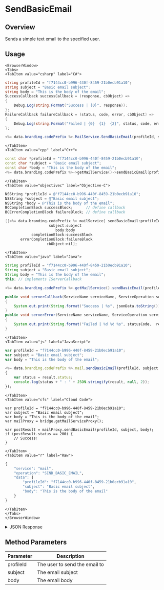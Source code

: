 # SendBasicEmail
## Overview
Sends a simple text email to the specified user.

<PartialServop service_name="mail" operation_name="SEND_BASIC_EMAIL" />

## Usage

```mdx-code-block
<BrowserWindow>
<Tabs>
<TabItem value="csharp" label="C#">
```

```csharp
string profileId = "f7144cc0-b996-440f-8459-21b0ecb91a10";
string subject = "Basic email subject";
string body = "This is the body of the email";
SuccessCallback successCallback = (response, cbObject) =>
{
    Debug.Log(string.Format("Success | {0}", response));
};
FailureCallback failureCallback = (status, code, error, cbObject) =>
{
    Debug.Log(string.Format("Failed | {0}  {1}  {2}", status, code, error));
};

<%= data.branding.codePrefix %>.MailService.SendBasicEmail(profileId, subject, body, successCallback, failureCallback);
```

```mdx-code-block
</TabItem>
<TabItem value="cpp" label="C++">
```

```cpp
const char *profileId = "f7144cc0-b996-440f-8459-21b0ecb91a10";
const char *subject = "Basic email subject";
const char *body = "This is the body of the email";
<%= data.branding.codePrefix %>->getMailService()->sendBasicEmail(profileId, subject, body, this);
```

```mdx-code-block
</TabItem>
<TabItem value="objectivec" label="Objective-C">
```

```objectivec
NSString *profileId = @"f7144cc0-b996-440f-8459-21b0ecb91a10";
NSString *subject = @"Basic email subject";
NSString *body = @"This is the body of the email";
BCCompletionBlock successBlock;      // define callback
BCErrorCompletionBlock failureBlock; // define callback

[[<%= data.branding.codePrefix %> mailService] sendBasicEmail:profileId
                    subject:subject
                       body:body
            completionBlock:successBlock
       errorCompletionBlock:failureBlock
                   cbObject:nil];
```

```mdx-code-block
</TabItem>
<TabItem value="java" label="Java">
```

```java
String profileId = "f7144cc0-b996-440f-8459-21b0ecb91a10";
String subject = "Basic email subject";
String body = "This is the body of the email";
this; // implements IServerCallback

<%= data.branding.codePrefix %>.getMailService().sendBasicEmail(profileId, subject, body, this);

public void serverCallback(ServiceName serviceName, ServiceOperation serviceOperation, JSONObject jsonData)
{
    System.out.print(String.format("Success | %s", jsonData.toString()));
}
public void serverError(ServiceName serviceName, ServiceOperation serviceOperation, int statusCode, int reasonCode, String jsonError)
{
    System.out.print(String.format("Failed | %d %d %s", statusCode,  reasonCode, jsonError.toString()));
}
```

```mdx-code-block
</TabItem>
<TabItem value="js" label="JavaScript">
```

```javascript
var profileId = "f7144cc0-b996-440f-8459-21b0ecb91a10";
var subject = "Basic email subject";
var body = "This is the body of the email";

<%= data.branding.codePrefix %>.mail.sendBasicEmail(profileId, subject, body, result =>
{
	var status = result.status;
	console.log(status + " : " + JSON.stringify(result, null, 2));
});
```

```mdx-code-block
</TabItem>
<TabItem value="cfs" label="Cloud Code">
```

```cfscript
var profileId = "f7144cc0-b996-440f-8459-21b0ecb91a10";
var subject = "Basic email subject";
var body = "This is the body of the email";
var mailProxy = bridge.getMailServiceProxy();

var postResult = mailProxy.sendBasicEmail(profileId, subject, body);
if (postResult.status == 200) {
    // Success!
}
```

```mdx-code-block
</TabItem>
<TabItem value="r" label="Raw">
```

```r
{
	"service": "mail",
	"operation": "SEND_BASIC_EMAIL",
	"data": {
		"profileId": "f7144cc0-b996-440f-8459-21b0ecb91a10",
		"subject": "Basic email subject",
		"body": "This is the body of the email"
	}
}
```

```mdx-code-block
</TabItem>
</Tabs>
</BrowserWindow>
```

<details>
<summary>JSON Response</summary>

```json
{
    "status": 200,
    "data": {
        "message": "Email sent successfully"
    }
}
```
</details>

## Method Parameters
Parameter | Description
--------- | -----------
profileId | The user to send the email to
subject | The email subject
body | The email body


